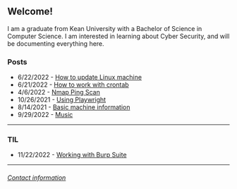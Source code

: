 ## Welcome\!

I am a graduate from Kean University with a Bachelor of Science in Computer Science. I am interested in learning about Cyber Security, and will be documenting everything here.

### **Posts**

- 6/22/2022 - [How to update Linux machine](/blog_posts/pc_maintenance.md)
- 6/21/2022 - [How to work with crontab](/blog_posts/cron_jobs.md)
- 4/6/2022 - [Nmap Ping Scan](/blog_posts/nmap_ping_scan.md)
- 10/26/2021 - [Using Playwright](/blog_posts/using_playwright.md)
- 8/14/2021 - [Basic machine information](/blog_posts/machine_info.md)
- 9/29/2022 - [Music](/blog_posts/music_lists/musicLists.md)

---
 
### **TIL**

- 11/22/2022 - [Working with Burp Suite](/posts/TIL/working_with_burp_suite.md) 

---

###### [Contact information](contact.md)